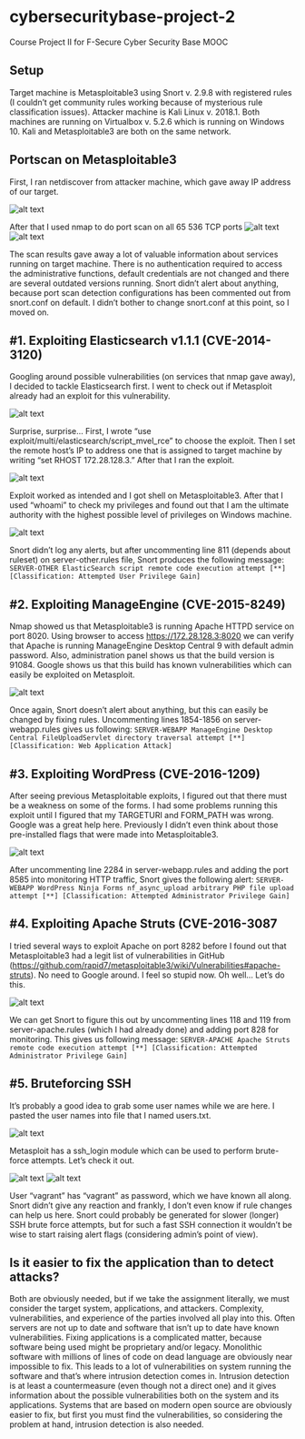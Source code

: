 cybersecuritybase-project-2
======

Course Project II for F-Secure Cyber Security Base MOOC

Setup
------

Target machine is Metasploitable3 using Snort v. 2.9.8 with registered rules (I couldn’t get community rules working because of mysterious rule classification issues). Attacker machine is Kali Linux v. 2018.1. Both machines are running on Virtualbox v. 5.2.6 which is running on Windows 10. Kali and Metasploitable3 are both on the same network.


Portscan on Metasploitable3 
------

First, I ran netdiscover from attacker machine, which gave away IP address of our target.

![alt text](/img/img1.jpg)

After that I used nmap to do port scan on all 65 536 TCP ports
![alt text](/img/img2.jpg)
![alt text](/img/img3.jpg)
 
 
The scan results gave away a lot of valuable information about services running on target machine. There is no authentication required to access the administrative functions, default credentials are not changed and there are several outdated versions running. Snort didn’t alert about anything, because port scan detection configurations has been commented out from snort.conf on default. I didn’t bother to change snort.conf at this point, so I moved on.


#1. Exploiting Elasticsearch v1.1.1 (CVE-2014-3120)
------

Googling around possible vulnerabilities (on services that nmap gave away), I decided to tackle Elasticsearch first. I went to check out if Metasploit already had an exploit for this vulnerability.

![alt text](/img/img4.jpg)
 
Surprise, surprise…
First, I wrote “use exploit/multi/elasticsearch/script_mvel_rce” to choose the exploit. Then I set the remote host’s IP to address one that is assigned to target machine by writing “set RHOST 172.28.128.3.” After that I ran the exploit.

![alt text](/img/img5.jpg)
 
Exploit worked as intended and I got shell on Metasploitable3. After that I used “whoami” to check my privileges and found out that I am the ultimate authority with the highest possible level of privileges on Windows machine.

![alt text](/img/img6.jpg)

Snort didn’t log any alerts, but after uncommenting line 811 (depends about ruleset) on server-other.rules file, Snort produces the following message:
`SERVER-OTHER ElasticSearch script remote code execution attempt [**] [Classification: Attempted User Privilege Gain]`


#2. Exploiting ManageEngine (CVE-2015-8249)
------

Nmap showed us that Metasploitable3 is running Apache HTTPD service on port 8020. Using browser to access https://172.28.128.3:8020 we can verify that Apache is running ManageEngine Desktop Central 9 with default admin password. Also, administration panel shows us that the build version is 91084. Google shows us that this build has known vulnerabilities which can easily be exploited on Metasploit.

![alt text](/img/img7.jpg)
 
Once again, Snort doesn’t alert about anything, but this can easily be changed by fixing rules. Uncommenting lines 1854-1856 on server-webapp.rules gives us following:
`SERVER-WEBAPP ManageEngine Desktop Central FileUploadServlet directory traversal attempt [**] [Classification: Web Application Attack]`


#3. Exploiting WordPress (CVE-2016-1209)
------

After seeing previous Metasploitable exploits, I figured out that there must be a weakness on some of the forms. I had some problems running this exploit until I figured that my TARGETURI and FORM_PATH was wrong. Google was a great help here. Previously I didn’t even think about those pre-installed flags that were made into Metasploitable3.
 
![alt text](/img/img8.jpg)

After uncommenting line 2284 in server-webapp.rules and adding the port 8585 into monitoring HTTP traffic, Snort gives the following alert:
`SERVER-WEBAPP WordPress Ninja Forms nf_async_upload arbitrary PHP file upload attempt [**] [Classification: Attempted Administrator Privilege Gain]`


#4. Exploiting Apache Struts (CVE-2016-3087
------

I tried several ways to exploit Apache on port 8282 before I found out that Metasploitable3 had a legit list of vulnerabilities in GitHub (https://github.com/rapid7/metasploitable3/wiki/Vulnerabilities#apache-struts). No need to Google around. I feel so stupid now. Oh well… Let’s do this. 

![alt text](/img/img9.jpg)

We can get Snort to figure this out by uncommenting lines 118 and 119 from server-apache.rules (which I had already done) and adding port 828 for monitoring. This gives us following message:
`SERVER-APACHE Apache Struts remote code execution attempt [**] [Classification: Attempted Administrator Privilege Gain]`


#5. Bruteforcing SSH
------

It’s probably a good idea to grab some user names while we are here. I pasted the user names into file that I named users.txt. 

![alt text](/img/img10.jpg)

Metasploit has a ssh_login module which can be used to perform brute-force attempts. Let’s check it out.

![alt text](/img/img11.jpg)
![alt text](/img/img12.jpg)
 
User “vagrant” has “vagrant” as password, which we have known all along. Snort didn’t give any reaction and frankly, I don’t even know if rule changes can help us here. Snort could probably be generated for slower (longer) SSH brute force attempts, but for such a fast SSH connection it wouldn’t be wise to start raising alert flags (considering admin’s point of view).


Is it easier to fix the application than to detect attacks?
------

Both are obviously needed, but if we take the assignment literally, we must consider the target system, applications, and attackers. Complexity, vulnerabilities, and experience of the parties involved all play into this.
Often servers are not up to date and software that isn’t up to date have known vulnerabilities. 
Fixing applications is a complicated matter, because software being used might be proprietary and/or legacy. Monolithic software with millions of lines of code on dead language are obviously near impossible to fix. This leads to a lot of vulnerabilities on system running the software and that’s where intrusion detection comes in. Intrusion detection is at least a countermeasure (even though not a direct one) and it gives information about the possible vulnerabilities both on the system and its applications. Systems that are based on modern open source are obviously easier to fix, but first you must find the vulnerabilities, so considering the problem at hand, intrusion detection is also needed.
